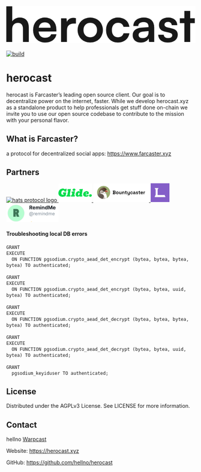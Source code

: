 ![herocast_logo_wide](https://github.com/hero-org/.github/blob/main/assets/herocast-logo.png?raw=true)  
<br />
[![build](https://github.com/hellno/herocast/actions/workflows/build.yaml/badge.svg)](https://github.com/hellno/herocast/actions/workflows/build.yaml)

# herocast

herocast is Farcaster’s leading open source client. Our goal is to decentralize power on the internet, faster. While we develop herocast.xyz as a standalone product to help professionals get stuff done on-chain we invite you to use our open source codebase to contribute to the mission with your personal flavor.

## What is Farcaster?

a protocol for decentralized social apps: https://www.farcaster.xyz

## Partners

<p>
  <a href="https://www.hatsprotocol.xyz/">
    <img alt="hats protocol logo" src="https://raw.githubusercontent.com/hero-org/.github/main/assets/hats_protocol.avif" width="auto" height="50"/>
  </a>
  <a href="https://paywithglide.xyz">
    <img alt="glide logo" src="https://github.com/hero-org/.github/blob/main/assets/glide.png?raw=true" width="auto" height="50" />
  </a>
  <a href="https://www.bountycaster.xyz/">
    <img alt="Bountycaster logo" src="https://github.com/hero-org/.github/blob/main/assets/Bountycaster.png?raw=true" width="auto" height="50"/ >
  </a>
  <a href="https://launchcaster.xyz/">
    <img alt="Launchcaster logo" src="https://github.com/hero-org/.github/blob/main/assets/Launchcaster.png?raw=true" width="auto" height="50" />
  </a>
   <a href="https://warpcast.com/remindme">
    <img alt="Launchcaster logo" src="https://github.com/hero-org/.github/blob/main/assets/remindmebot.png?raw=true" width="auto" height="50" />
  </a>
 </p>

#### Troubleshooting local DB errors

```psql
GRANT
EXECUTE
  ON FUNCTION pgsodium.crypto_aead_det_encrypt (bytea, bytea, bytea, bytea) TO authenticated;

GRANT
EXECUTE
  ON FUNCTION pgsodium.crypto_aead_det_encrypt (bytea, bytea, uuid, bytea) TO authenticated;

GRANT
EXECUTE
  ON FUNCTION pgsodium.crypto_aead_det_decrypt (bytea, bytea, bytea, bytea) TO authenticated;

GRANT
EXECUTE
  ON FUNCTION pgsodium.crypto_aead_det_decrypt (bytea, bytea, uuid, bytea) TO authenticated;

GRANT
  pgsodium_keyiduser TO authenticated;
```

## License

Distributed under the AGPLv3 License. See LICENSE for more information.

## Contact

hellno [Warpcast](https://warpcast.com/hellno.eth)

Website: https://herocast.xyz

GitHub: https://github.com/hellno/herocast
